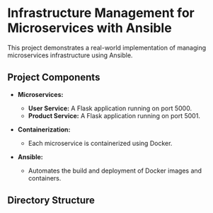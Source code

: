 # Infrastructure Management for Microservices with Ansible

This project demonstrates a real-world implementation of managing microservices infrastructure using Ansible.

## Project Components

- **Microservices:**
  - **User Service:** A Flask application running on port 5000.
  - **Product Service:** A Flask application running on port 5001.

- **Containerization:**
  - Each microservice is containerized using Docker.

- **Ansible:**
  - Automates the build and deployment of Docker images and containers.

## Directory Structure
